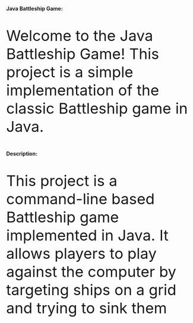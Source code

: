 **Java Battleship Game:**
<p style="font-size: 40px;">Welcome to the Java Battleship Game! This project is a simple implementation of the classic Battleship game in Java.</p>

**Description:**
<p style="font-size: 40px;">This project is a command-line based Battleship game implemented in Java. It allows players to play against the computer by targeting ships on a grid and trying to sink them</p>
